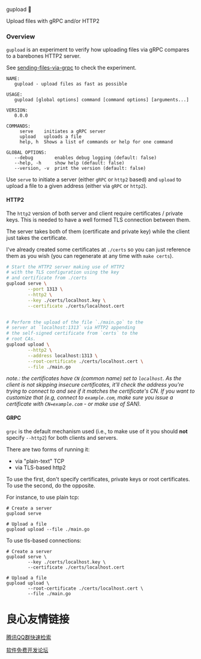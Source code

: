  gupload 📡   

 Upload files with gRPC and/or HTTP2 

 

### Overview

`gupload` is an experiment to verify how uploading files via gRPC compares to a barebones HTTP2 server.

See [sending-files-via-grpc](https://ops.tips/blog/sending-files-via-grpc/) to check the experiment.

```
NAME:
   gupload - upload files as fast as possible

USAGE:
   gupload [global options] command [command options] [arguments...]

VERSION:
   0.0.0

COMMANDS:
     serve    initiates a gRPC server
     upload   uploads a file
     help, h  Shows a list of commands or help for one command

GLOBAL OPTIONS:
   --debug        enables debug logging (default: false)
   --help, -h     show help (default: false)
   --version, -v  print the version (default: false)
```

Use `serve` to initiate a server (either `gRPC` or `http2` based) and `upload` to upload a file to a given address (either via `gRPC` or `http2`).


#### HTTP2

The `http2` version of both server and client require certificates / private keys. This is needed to have a well formed TLS connection between them.

The server takes both of them (certificate and private key) while the client just takes the certificate.

I've already created some certificates at `./certs` so you can just reference them as you wish (you can regenerate at any time with `make certs`).

```sh
# Start the HTTP2 server making use of HTTP2
# with the TLS configuration using the key
# and certificate from ./certs
gupload serve \
        --port 1313 \
        --http2 \
        --key ./certs/localhost.key \
        --certificate ./certs/localhost.cert


# Perform the upload of the file `./main.go` to the 
# server at `localhost:1313` via HTTP2 appending
# the self-signed certificate from `certs` to the
# root CAs.
gupload upload \
        --http2 \
        --address localhost:1313 \
        --root-certificate ./certs/localhost.cert \
        --file ./main.go
```

*note.: the certificates have `CN` (common name) set to `localhost`. As the client is not skipping insecure certificates, it'll check the address you're trying to connect to and see if it matches the certificate's CN. If you want to customize that (e.g, connect to `example.com`, make sure you issue a certificate with `CN=example.com` - or make use of SAN).*

#### GRPC

`grpc` is the default mechanism used (i.e., to make use of it you should **not** specify `--http2`) for both clients and servers.

There are two forms of running it:

- via "plain-text" TCP
- via TLS-based http2

To use the first, don't specify certificates, private keys or root certificates. To use the second, do the opposite.

For instance, to use plain tcp:

```
# Create a server
gupload serve

# Upload a file
gupload upload --file ./main.go
```

To use tls-based connections:

```
# Create a server
gupload serve \
        --key ./certs/localhost.key \
        --certificate ./certs/localhost.cert

# Upload a file
gupload upload \
        --root-certificate ./certs/localhost.cert \
        --file ./main.go
```



 # 良心友情链接

[腾讯QQ群快速检索](http://u.720life.cn/s/8cf73f7c)

[软件免费开发论坛](http://u.720life.cn/s/bbb01dc0)